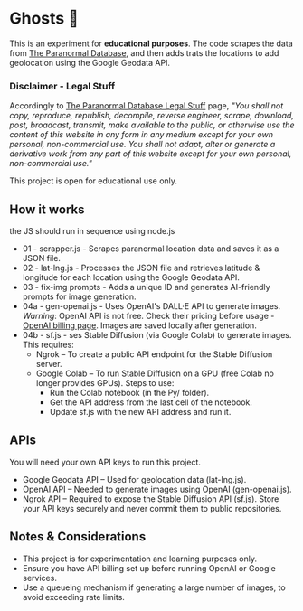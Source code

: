 # Ghosts 👻
This is an experiment for **educational purposes**. The code scrapes the data from [The Paranormal Database](https://www.paranormaldatabase.com/), and then adds trats the locations to add geolocation using the Google Geodata API.

### Disclaimer - Legal Stuff
Accordingly to [The Paranormal Database Legal Stuff](https://www.paranormaldatabase.com/legal/index.html) page, *"You shall not copy, reproduce, republish, decompile, reverse engineer, scrape, download, post, broadcast, transmit, make available to the public, or otherwise use the content of this website in any form in any medium except for your own personal, non-commercial use. You shall not adapt, alter or generate a derivative work from any part of this website except for your own personal, non-commercial use."*

This project is open for educational use only.

## How it works
the JS should run in sequence using node.js
- 01 - scrapper.js - Scrapes paranormal location data and saves it as a JSON file.
- 02 - lat-lng.js - Processes the JSON file and retrieves latitude & longitude for each location using the Google Geodata API.
- 03 - fix-img prompts - Adds a unique ID and generates AI-friendly prompts for image generation.
- 04a - gen-openai.js - Uses OpenAI's DALL·E API to generate images. *Warning*: OpenAI API is not free. Check their pricing before usage - [OpenAI billing page](https://openai.com/api/pricing/). Images are saved locally after generation.
- 04b - sf.js - ses Stable Diffusion (via Google Colab) to generate images. This requires:
    - Ngrok – To create a public API endpoint for the Stable Diffusion server.
    - Google Colab – To run Stable Diffusion on a GPU (free Colab no longer provides GPUs). Steps to use:
        - Run the Colab notebook (in the Py/ folder).
        - Get the API address from the last cell of the notebook.
        - Update sf.js with the new API address and run it.

## APIs
You will need your own API keys to run this project.
- Google Geodata API – Used for geolocation data (lat-lng.js).
- OpenAI API – Needed to generate images using OpenAI (gen-openai.js).
- Ngrok API – Required to expose the Stable Diffusion API (sf.js).
Store your API keys securely and never commit them to public repositories.

## Notes & Considerations
- This project is for experimentation and learning purposes only.
- Ensure you have API billing set up before running OpenAI or Google services.
- Use a queueing mechanism if generating a large number of images, to avoid exceeding rate limits.
